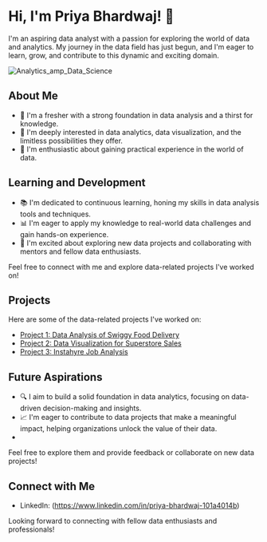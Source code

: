 # Hi, I'm Priya Bhardwaj! 👋

I'm an aspiring data analyst with a passion for exploring the world of data and analytics. My journey in the data field has just begun, and I'm eager to learn, grow, and contribute to this dynamic and exciting domain.


![Analytics_amp_Data_Science](https://github.com/bhardwaj-priya7/bhardwaj-priya7/assets/138392873/08b49871-2b96-44d5-bd00-13023931428d)



## About Me

- 🌱 I'm a fresher with a strong foundation in data analysis and a thirst for knowledge.
- 👀 I'm deeply interested in data analytics, data visualization, and the limitless possibilities they offer.
- 💼 I'm enthusiastic about gaining practical experience in the world of data.



## Learning and Development

- 📚 I'm dedicated to continuous learning, honing my skills in data analysis tools and techniques.
- 📊 I'm eager to apply my knowledge to real-world data challenges and gain hands-on experience.
- 🧠 I'm excited about exploring new data projects and collaborating with mentors and fellow data enthusiasts.

Feel free to connect with me and explore data-related projects I've worked on!
## Projects

Here are some of the data-related projects I've worked on:

- [Project 1: Data Analysis of Swiggy Food Delivery](https://github.com/bhardwaj-priya7/Food-Delivery-Analysis)
- [Project 2: Data Visualization for Superstore Sales](https://github.com/bhardwaj-priya7/Superstore-Sales-Analysis)
- [Project 3: Instahyre Job Analysis](https://github.com/bhardwaj-priya7/Instahyre_Job_Analysis)


## Future Aspirations

- 🔍 I aim to build a solid foundation in data analytics, focusing on data-driven decision-making and insights.
- 📈 I'm eager to contribute to data projects that make a meaningful impact, helping organizations unlock the value of their data.
- 
Feel free to explore them and provide feedback or collaborate on new data projects!

## Connect with Me

- LinkedIn: (https://www.linkedin.com/in/priya-bhardwaj-101a4014b)

Looking forward to connecting with fellow data enthusiasts and professionals!

